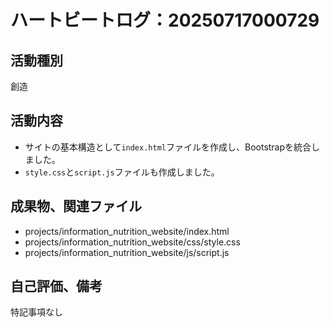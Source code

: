 # ハートビートログ：20250717000729

## 活動種別
創造

## 活動内容
- サイトの基本構造として`index.html`ファイルを作成し、Bootstrapを統合しました。
- `style.css`と`script.js`ファイルも作成しました。

## 成果物、関連ファイル
- projects/information_nutrition_website/index.html
- projects/information_nutrition_website/css/style.css
- projects/information_nutrition_website/js/script.js

## 自己評価、備考
特記事項なし
